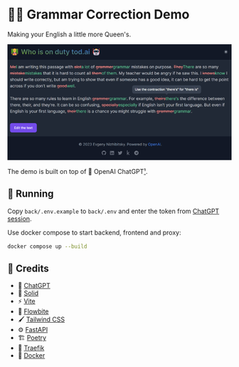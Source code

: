 # 🧑‍🏫 Grammar Correction Demo

Making your English a little more Queen's.

![Demo screenshot](docs/demo.png "Demo Screenshot")

The demo is built on top of 🤖 OpenAI ChatGPT[¹](#-credits).

## 🚀 Running

Copy `back/.env.example` to `back/.env` and enter the token from [ChatGPT session](https://chat.openai.com/api/auth/session).

Use docker compose to start backend, frontend and proxy:

```bash
docker compose up --build
```

## 🤗 Credits

- 🤖 [ChatGPT](https://chat.openai.com)
- 🔵 [Solid](https://www.solidjs.com/)
- ⚡ [Vite](https://vitejs.dev/)
- 🎨 [Flowbite](https://flowbite.com/)
- 🖌️ [Tailwind CSS](https://tailwindcss.com/)
- ⚙️ [FastAPI](https://fastapi.tiangolo.com/)
- 🏗️ [Poetry](https://python-poetry.org/)
- 🚦 [Traefik](https://doc.traefik.io/traefik/)
- 🐋 [Docker](https://docs.docker.com)
